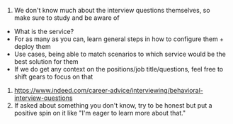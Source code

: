 1. We don't know much about the interview questions themselves, so make sure to study and be aware of 
  - What is the service? 
  - For as many as you can, learn general steps in how to configure them + deploy them
  - Use cases, being able to match scenarios to which service would be the best solution for them
  - If we do get any context on the positions/job title/questions, feel free to shift gears to focus on that
1. https://www.indeed.com/career-advice/interviewing/behavioral-interview-questions
1. If asked about something you don't know, try to be honest but put a positive spin on it like "I'm eager to learn more about that."
